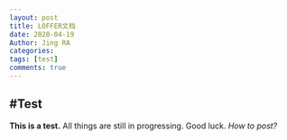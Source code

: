 ```yaml
---
layout: post
title: LOFFER文档
date: 2020-04-19
Author: Jing RA
categories: 
tags: [test]
comments: true
--- 
```



#Test
---------
**This is a test.**
All things are still in progressing.
Good luck.
*How to post?*
